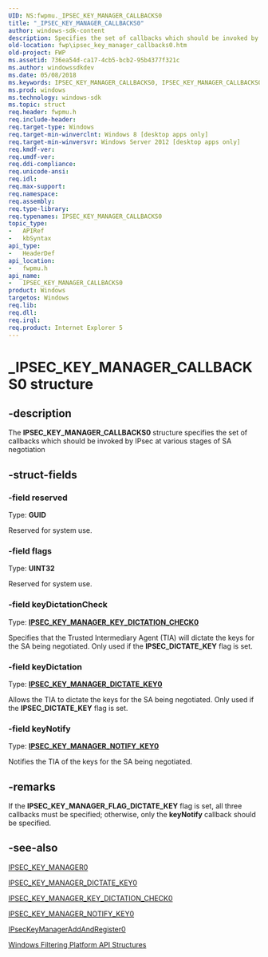 ```yaml
---
UID: NS:fwpmu._IPSEC_KEY_MANAGER_CALLBACKS0
title: "_IPSEC_KEY_MANAGER_CALLBACKS0"
author: windows-sdk-content
description: Specifies the set of callbacks which should be invoked by IPsec at various stages of SA negotiation.
old-location: fwp\ipsec_key_manager_callbacks0.htm
old-project: FWP
ms.assetid: 736ea54d-ca17-4cb5-bcb2-95b4377f321c
ms.author: windowssdkdev
ms.date: 05/08/2018
ms.keywords: IPSEC_KEY_MANAGER_CALLBACKS0, IPSEC_KEY_MANAGER_CALLBACKS0 structure [Filtering], _IPSEC_KEY_MANAGER_CALLBACKS0, fwp.ipsec_key_manager_callbacks0, fwpmu/IPSEC_KEY_MANAGER_CALLBACKS0
ms.prod: windows
ms.technology: windows-sdk
ms.topic: struct
req.header: fwpmu.h
req.include-header: 
req.target-type: Windows
req.target-min-winverclnt: Windows 8 [desktop apps only]
req.target-min-winversvr: Windows Server 2012 [desktop apps only]
req.kmdf-ver: 
req.umdf-ver: 
req.ddi-compliance: 
req.unicode-ansi: 
req.idl: 
req.max-support: 
req.namespace: 
req.assembly: 
req.type-library: 
req.typenames: IPSEC_KEY_MANAGER_CALLBACKS0
topic_type:
-	APIRef
-	kbSyntax
api_type:
-	HeaderDef
api_location:
-	fwpmu.h
api_name:
-	IPSEC_KEY_MANAGER_CALLBACKS0
product: Windows
targetos: Windows
req.lib: 
req.dll: 
req.irql: 
req.product: Internet Explorer 5
---
```


# _IPSEC_KEY_MANAGER_CALLBACKS0 structure


## -description


The <b>IPSEC_KEY_MANAGER_CALLBACKS0</b> structure specifies the set of callbacks which should be invoked by IPsec at various stages of SA negotiation


## -struct-fields




### -field reserved

Type: <b>GUID</b>

Reserved for system use.


### -field flags

Type: <b>UINT32</b>

Reserved for system use.


### -field keyDictationCheck

Type: <b><a href="https://msdn.microsoft.com/0B91B57C-6943-4702-8926-8ED2B7B3E48D">IPSEC_KEY_MANAGER_KEY_DICTATION_CHECK0</a></b>

Specifies that the Trusted Intermediary Agent (TIA) will dictate the keys for the SA being negotiated. Only used if the <b>IPSEC_DICTATE_KEY</b> flag is set.


### -field keyDictation

Type: <b><a href="https://msdn.microsoft.com/A69E44FF-A58D-426B-BD59-8EB4B5A63B66">IPSEC_KEY_MANAGER_DICTATE_KEY0</a></b>

Allows the TIA to dictate the keys for the SA being negotiated. Only used if the <b>IPSEC_DICTATE_KEY</b> flag is set.


### -field keyNotify

Type: <b><a href="https://msdn.microsoft.com/ECB904D1-C78F-493D-A6B8-73EA782EA935">IPSEC_KEY_MANAGER_NOTIFY_KEY0</a></b>

Notifies the TIA of the keys for the SA being negotiated.


## -remarks



If the <b>IPSEC_KEY_MANAGER_FLAG_DICTATE_KEY</b> flag is set, all three callbacks must be specified; otherwise, only the <b>keyNotify</b> callback should be specified.




## -see-also




<a href="https://msdn.microsoft.com/942F38AF-13F4-4A2E-A504-5085EC90E74C">IPSEC_KEY_MANAGER0</a>



<a href="https://msdn.microsoft.com/A69E44FF-A58D-426B-BD59-8EB4B5A63B66">IPSEC_KEY_MANAGER_DICTATE_KEY0</a>



<a href="https://msdn.microsoft.com/0B91B57C-6943-4702-8926-8ED2B7B3E48D">IPSEC_KEY_MANAGER_KEY_DICTATION_CHECK0</a>



<a href="https://msdn.microsoft.com/ECB904D1-C78F-493D-A6B8-73EA782EA935">IPSEC_KEY_MANAGER_NOTIFY_KEY0</a>



<a href="https://msdn.microsoft.com/9606A611-6C55-4548-B9C4-688580338F08">IPsecKeyManagerAddAndRegister0</a>



<a href="https://msdn.microsoft.com/e957132f-417b-40c1-afe3-5aec0e2192f7">Windows Filtering Platform  API Structures</a>
 

 

